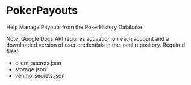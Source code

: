 # PokerPayouts
Help Manage Payouts from the PokerHistory Database

Note: Google Docs API requires activation on each account and a downloaded version of user credentials in the local repository.
Required files:
- client_secrets.json
- storage.json
- venmo_secrets.json
